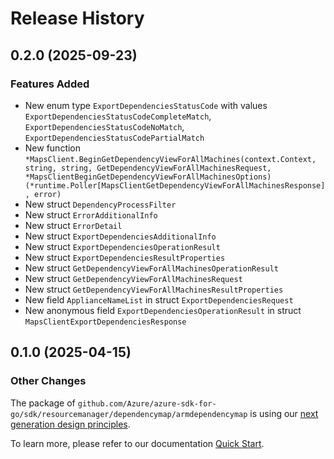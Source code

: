 # Release History

## 0.2.0 (2025-09-23)
### Features Added

- New enum type `ExportDependenciesStatusCode` with values `ExportDependenciesStatusCodeCompleteMatch`, `ExportDependenciesStatusCodeNoMatch`, `ExportDependenciesStatusCodePartialMatch`
- New function `*MapsClient.BeginGetDependencyViewForAllMachines(context.Context, string, string, GetDependencyViewForAllMachinesRequest, *MapsClientBeginGetDependencyViewForAllMachinesOptions) (*runtime.Poller[MapsClientGetDependencyViewForAllMachinesResponse], error)`
- New struct `DependencyProcessFilter`
- New struct `ErrorAdditionalInfo`
- New struct `ErrorDetail`
- New struct `ExportDependenciesAdditionalInfo`
- New struct `ExportDependenciesOperationResult`
- New struct `ExportDependenciesResultProperties`
- New struct `GetDependencyViewForAllMachinesOperationResult`
- New struct `GetDependencyViewForAllMachinesRequest`
- New struct `GetDependencyViewForAllMachinesResultProperties`
- New field `ApplianceNameList` in struct `ExportDependenciesRequest`
- New anonymous field `ExportDependenciesOperationResult` in struct `MapsClientExportDependenciesResponse`


## 0.1.0 (2025-04-15)
### Other Changes

The package of `github.com/Azure/azure-sdk-for-go/sdk/resourcemanager/dependencymap/armdependencymap` is using our [next generation design principles](https://azure.github.io/azure-sdk/general_introduction.html).

To learn more, please refer to our documentation [Quick Start](https://aka.ms/azsdk/go/mgmt).